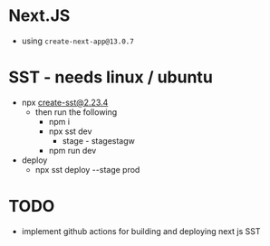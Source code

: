 # Next.JS
- using `create-next-app@13.0.7`

# SST - needs linux / ubuntu
- npx create-sst@2.23.4
    - then run the following
        - npm i
        - npx sst dev
            - stage - stagestagw
        - npm run dev
- deploy
    - npx sst deploy --stage prod

# TODO
- implement github actions for building and deploying next js SST